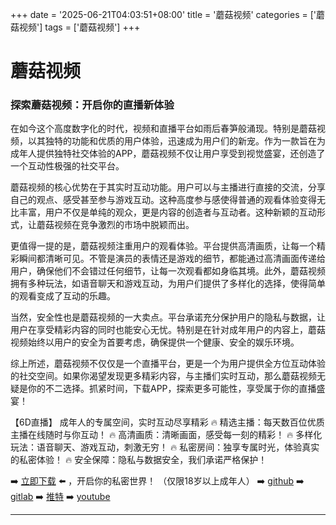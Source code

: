 +++
date = '2025-06-21T04:03:51+08:00'
title = '蘑菇视频'
categories = ['蘑菇视频']
tags = ['蘑菇视频']
+++

# 蘑菇视频

### 探索蘑菇视频：开启你的直播新体验

在如今这个高度数字化的时代，视频和直播平台如雨后春笋般涌现。特别是蘑菇视频，以其独特的功能和优质的用户体验，迅速成为用户们的新宠。作为一款旨在为成年人提供独特社交体验的APP，蘑菇视频不仅让用户享受到视觉盛宴，还创造了一个互动性极强的社交平台。

蘑菇视频的核心优势在于其实时互动功能。用户可以与主播进行直接的交流，分享自己的观点、感受甚至参与游戏互动。这种高度参与感使得普通的观看体验变得无比丰富，用户不仅是单纯的观众，更是内容的创造者与互动者。这种新颖的互动形式，让蘑菇视频在竞争激烈的市场中脱颖而出。

更值得一提的是，蘑菇视频注重用户的观看体验。平台提供高清画质，让每一个精彩瞬间都清晰可见。不管是演员的表情还是游戏的细节，都能通过高清画面传递给用户，确保他们不会错过任何细节，让每一次观看都如身临其境。此外，蘑菇视频拥有多种玩法，如语音聊天和游戏互动，为用户们提供了多样化的选择，使得简单的观看变成了互动的乐趣。

当然，安全性也是蘑菇视频的一大卖点。平台承诺充分保护用户的隐私与数据，让用户在享受精彩内容的同时也能安心无忧。特别是在针对成年用户的内容上，蘑菇视频始终以用户的安全为首要考虑，确保提供一个健康、安全的娱乐环境。

综上所述，蘑菇视频不仅仅是一个直播平台，更是一个为用户提供全方位互动体验的社交空间。如果你渴望发现更多精彩内容，与主播们实时互动，那么蘑菇视频无疑是你的不二选择。抓紧时间，下载APP，探索更多可能性，享受属于你的直播盛宴！

【6D直播】
成年人的专属空间，实时互动尽享精彩
🔥 精选主播：每天数百位优质主播在线随时与你互动！
🔥 高清画质：清晰画面，感受每一刻的精彩！
🔥 多样化玩法：语音聊天、游戏互动，刺激无穷！
🔥 私密房间：独享专属时光，体验真实的私密体验！
🔥 安全保障：隐私与数据安全，我们承诺严格保护！

➡️ [立即下载](https://down123.s3.ap-east-1.amazonaws.com/down/down.html?channelCode=blog) ⬅️ ，开启你的私密世界！ 
（仅限18岁以上成年人） 
➡️ [github](https://aldult-live.github.io/) 
➡️ [gitlab](https://seo-09598d.gitlab.io/) 
➡️ [推特](https://x.com/wegame33) 
➡️ [youtube](https://www.youtube.com/@6Dlive)

---

